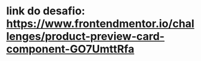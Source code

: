 # link do desafio: https://www.frontendmentor.io/challenges/product-preview-card-component-GO7UmttRfa